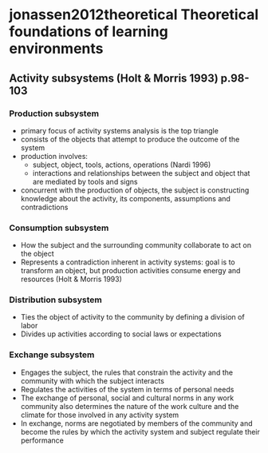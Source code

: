# jonassen2012theoretical Theoretical foundations of learning environments

## Activity subsystems (Holt & Morris 1993) p.98-103

### Production subsystem
- primary focus of activity systems analysis is the top triangle
- consists of the objects that attempt to produce the outcome of the system
- production involves:
  - subject, object, tools, actions, operations (Nardi 1996)
  - interactions and relationships between the subject and object that are mediated by tools and signs
- concurrent with the production of objects, the subject is constructing knowledge about the activity, its components, assumptions and contradictions

### Consumption subsystem

- How the subject and the surrounding community collaborate to act on the object
- Represents a contradiction inherent in activity systems: goal is to transform an object, but production activities consume energy and resources (Holt & Morris 1993)

### Distribution subsystem

- Ties the object of activity to the community by defining a division of labor
- Divides up activities according to social laws or expectations

### Exchange subsystem

- Engages the subject, the rules that constrain the activity and the community with which the subject interacts
- Regulates the activities of the system in terms of personal needs
- The exchange of personal, social and cultural norms in any work community also determines the nature of the work culture and the climate for those involved in any activity system
- In exchange, norms are negotiated by members of the community and become the rules by which the activity system and subject regulate their performance
